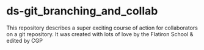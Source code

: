 # ds-git_branching_and_collab

This repository describes a super exciting course of action for collaborators on a git repository. It was created with lots of love by the Flatiron School & edited by CGP
